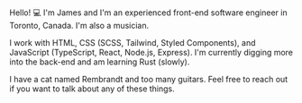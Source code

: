 Hello! 💻 I'm James and I'm an experienced front-end software engineer in Toronto, Canada. I'm also a musician.

I work with HTML, CSS (SCSS, Tailwind, Styled Components), and JavaScript (TypeScript, React, Node.js, Express). I'm currently digging more into the back-end and am learning Rust (slowly).

I have a cat named Rembrandt and too many guitars. Feel free to reach out if you want to talk about any of these things.

